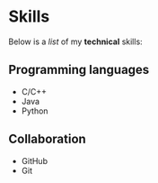 # Skills

Below is a _list_ of my **technical** skills:

## Programming languages
- C/C++
- Java
- Python

## Collaboration
- GitHub
- Git

